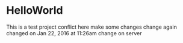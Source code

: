 # HelloWorld
This is a test project conflict here
make some changes
change again
changed on Jan 22, 2016 at 11:26am
change on server
